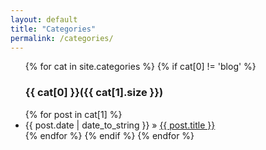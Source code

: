 ```yaml
---
layout: default
title: "Categories"
permalink: /categories/
---
```

<div class="page-content wc-container">
    <ul class="posts">
    {% for cat in site.categories %}
        {% if cat[0] != 'blog' %}
          <a name="{{ cat[0] }}"></a>
           <h3>{{ cat[0] }}({{ cat[1].size }})</h3>
           {% for post in cat[1] %}
              <li><span>{{ post.date | date_to_string }}</span> &raquo; <a href="{{ post.url }}">{{ post.title }}</a></li>
           {% endfor %}
         {% endif %}
    {% endfor %}
    </ul>
</div>
